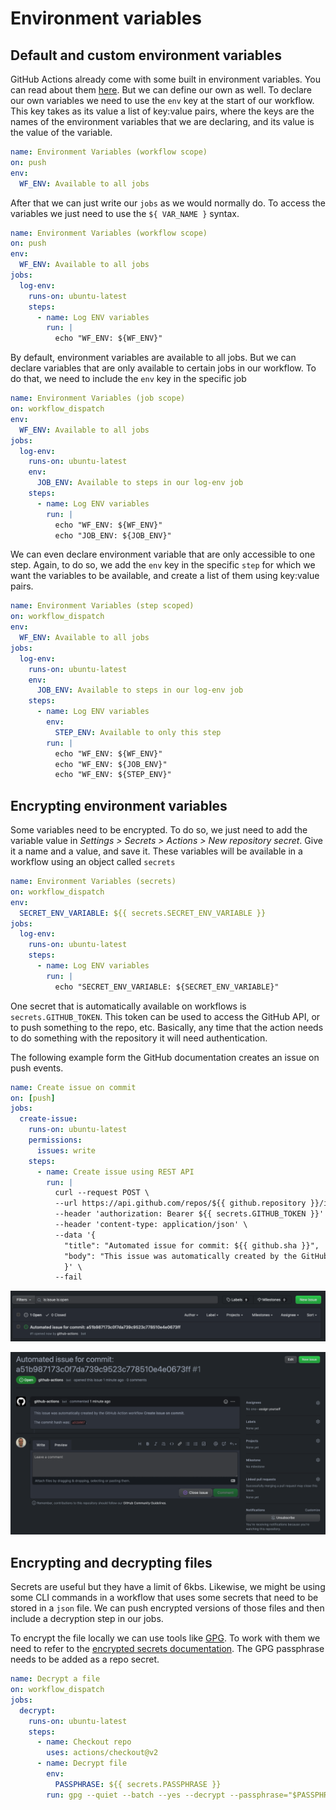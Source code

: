 # Environment variables

## Default and custom environment variables

GitHub Actions already come with some built in environment variables. You can read about them [here](https://docs.github.com/en/actions/learn-github-actions/environment-variables). But we can define our own as well. To declare our own variables we need to use the `env` key at the start of our workflow. This key takes as its value a list of key:value pairs, where the keys are the names of the environment variables that we are declaring, and its value is the value of the variable.

``` yaml
name: Environment Variables (workflow scope)
on: push
env:
  WF_ENV: Available to all jobs
```

After that we can just write our `jobs` as we would normally do. To access the variables we just need to use the `${ VAR_NAME }` syntax.

``` yaml
name: Environment Variables (workflow scope)
on: push
env:
  WF_ENV: Available to all jobs
jobs:
  log-env:
    runs-on: ubuntu-latest
    steps:
      - name: Log ENV variables
        run: |
          echo "WF_ENV: ${WF_ENV}"
```

By default, environment variables are available to all jobs. But we can declare variables that are only available to certain jobs in our workflow. To do that, we need to include the `env` key in the specific job

``` yaml
name: Environment Variables (job scope)
on: workflow_dispatch
env:
  WF_ENV: Available to all jobs
jobs:
  log-env:
    runs-on: ubuntu-latest
    env:
      JOB_ENV: Available to steps in our log-env job
    steps:
      - name: Log ENV variables
        run: |
          echo "WF_ENV: ${WF_ENV}"
          echo "JOB_ENV: ${JOB_ENV}"
```

We can even declare environment variable that are only accessible to one step. Again, to do so, we add the `env` key in the specific `step` for which we want the variables to be available, and create a list of them using key:value pairs.

``` yaml
name: Environment Variables (step scoped)
on: workflow_dispatch
env:
  WF_ENV: Available to all jobs
jobs:
  log-env:
    runs-on: ubuntu-latest
    env:
      JOB_ENV: Available to steps in our log-env job
    steps:
      - name: Log ENV variables
        env:
          STEP_ENV: Available to only this step
        run: |
          echo "WF_ENV: ${WF_ENV}"
          echo "WF_ENV: ${JOB_ENV}"
          echo "WF_ENV: ${STEP_ENV}"
```

## Encrypting environment variables

Some variables need to be encrypted. To do so, we just need to add the variable value in *Settings > Secrets > Actions > New repository secret*. Give it a name and a value, and save it. These variables will be available in a workflow using an object called `secrets`

``` yaml
name: Environment Variables (secrets)
on: workflow_dispatch
env:
  SECRET_ENV_VARIABLE: ${{ secrets.SECRET_ENV_VARIABLE }}
jobs:
  log-env:
    runs-on: ubuntu-latest
    steps:
      - name: Log ENV variables
        run: |
          echo "SECRET_ENV_VARIABLE: ${SECRET_ENV_VARIABLE}"
```

One secret that is automatically available on workflows is `secrets.GITHUB_TOKEN`. This token can be used to access the GitHub API, or to push something to the repo, etc. Basically, any time that the action needs to do something with the repository it will need authentication.

The following example form the GitHub documentation creates an issue on push events.

``` yaml
name: Create issue on commit
on: [push]
jobs:
  create-issue:
    runs-on: ubuntu-latest 
    permissions:
      issues: write 
    steps:
      - name: Create issue using REST API
        run: |
          curl --request POST \
          --url https://api.github.com/repos/${{ github.repository }}/issues \
          --header 'authorization: Bearer ${{ secrets.GITHUB_TOKEN }}' \
          --header 'content-type: application/json' \
          --data '{
            "title": "Automated issue for commit: ${{ github.sha }}",
            "body": "This issue was automatically created by the GitHub Action workflow **${{ github.workflow }}**. \n\n The commit hash was: _${{ github.sha }}_."
            }' \
          --fail
```

![automated issue creation](img/01_automated_issue_creation.png)

![automated issue creation](img/02_automated_issue_creation.png)

## Encrypting and decrypting files

Secrets are useful but they have a limit of 6kbs. Likewise, we might be using some CLI commands in a workflow that uses some secrets that need to be stored in a `json` file. We can push encrypted versions of those files and then include a decryption step in our jobs.

To encrypt the file locally we can use tools like [GPG](https://www.gnupg.org/). To work with them we need to refer to the [encrypted secrets documentation](https://docs.github.com/en/actions/security-guides/encrypted-secrets). The GPG passphrase needs to be added as a repo secret.

``` yaml
name: Decrypt a file
on: workflow_dispatch
jobs:
  decrypt:
    runs-on: ubuntu-latest
    steps:
      - name: Checkout repo
        uses: actions/checkout@v2
      - name: Decrypt file
        env:
          PASSPHRASE: ${{ secrets.PASSPHRASE }}
        run: gpg --quiet --batch --yes --decrypt --passphrase="$PASSPHRASE" --output $HOME/secret.json secret.json.gpg
```
